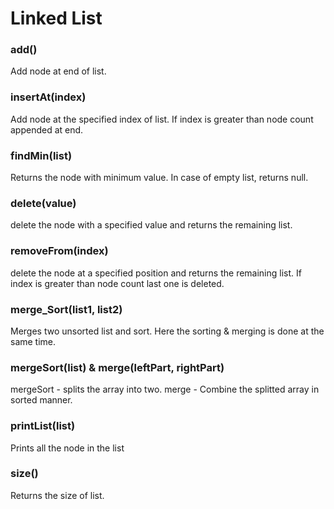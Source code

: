 # Linked List

### add()
Add node at end of list.

### insertAt(index)
Add node at the specified index of list. If index is greater than node count appended at end.

### findMin(list)
Returns the node with minimum value. In case of empty list, returns null.

### delete(value)
delete the node with a specified value and returns the remaining list.

### removeFrom(index)
delete the node at a specified position and returns the remaining list. If index is greater than node count last one is deleted.

### merge_Sort(list1, list2)
Merges two unsorted list and sort. Here the sorting & merging is done at the same time.

### mergeSort(list) & merge(leftPart, rightPart)
mergeSort - splits the array into two.
merge - Combine the splitted array in sorted manner.

### printList(list)
Prints all the node in the list

### size()
Returns the size of list.
